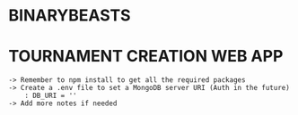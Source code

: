 # BINARYBEASTS
# TOURNAMENT CREATION WEB APP
    -> Remember to npm install to get all the required packages
    -> Create a .env file to set a MongoDB server URI (Auth in the future)
        : DB_URI = ''
    -> Add more notes if needed
